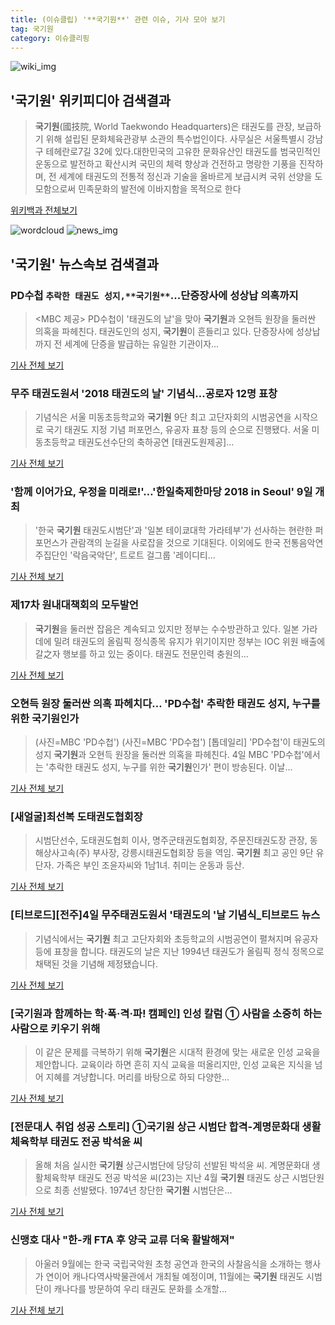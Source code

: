 ```yaml
---
title: (이슈클립) '**국기원**' 관련 이슈, 기사 모아 보기
tag: 국기원
category: 이슈클리핑
---
```

![wiki_img](https://user-images.githubusercontent.com/42597476/44503234-41136a80-a6d0-11e8-9071-6fc6418eafe4.png)
## **'**국기원**'** 위키피디아 검색결과
>**국기원**(國技院, World Taekwondo Headquarters)은 태권도를 관장, 보급하기 위해 설립된 문화체육관광부 소관의 특수법인이다. 사무실은 서울특별시 강남구 테헤란로7길 32에 있다.대한민국의 고유한 문화유산인 태권도를 범국민적인 운동으로 발전하고 확산시켜 국민의 체력 향상과 건전하고 명랑한 기풍을 진작하며, 전 세계에 태권도의 전통적 정신과 기술을 올바르게 보급시켜 국위 선양을 도모함으로써 민족문화의 발전에 이바지함을 목적으로 한다

<a href="https://ko.wikipedia.org/wiki/국기원" target="_blank">위키백과 전체보기</a>

![wordcloud](https://s3.ap-northeast-2.amazonaws.com/lyrics101-wordcloud/2018-09-04-1536072623.png)
![news_img](https://user-images.githubusercontent.com/42597476/44507050-1206f400-a6e4-11e8-8d98-7ffbfebb353f.png)
## **'**국기원**'** 뉴스속보 검색결과
### PD수첩 `추락한 태권도 성지,**국기원**`...단증장사에 성상납 의혹까지

><MBC 제공> PD수첩이 '태권도의 날'을 맞아 **국기원**과 오현득 원장을 둘러싼 의혹을 파헤친다. 태권도인의 성지, **국기원**이 흔들리고 있다. 단증장사에 성상납까지 전 세계에 단증을 발급하는 유일한 기관이자...

<a href="http://www.dt.co.kr/contents.html?article_no=2018090402109919040009&ref=naver" target="_blank">기사 전체 보기</a>

### 무주 태권도원서 '2018 태권도의 날' 기념식…공로자 12명 표창

>기념식은 서울 미동초등학교와 **국기원** 9단 최고 고단자회의 시범공연을 시작으로 국기 태권도 지정 기념 퍼포먼스, 유공자 표창 등의 순으로 진행됐다. 서울 미동초등학교 태권도선수단의 축하공연 [태권도원제공]...

<a href="http://app.yonhapnews.co.kr/YNA/Basic/SNS/r.aspx?c=AKR20180904094800055&did=1195m" target="_blank">기사 전체 보기</a>

### '함께 이어가요, 우정을 미래로!'…'한일축제한마당 2018 in Seoul' 9일 개최

>'한국 **국기원** 태권도시범단'과 '일본 테이쿄대학 가라테부'가 선사하는 현란한 퍼포먼스가 관람객의 눈길을 사로잡을 것으로 기대된다. 이외에도 한국 전통음악연주집단인 '락음국악단', 트로트 걸그룹 '레이디티...

<a href="http://www.datanet.co.kr/news/articleView.html?idxno=126103" target="_blank">기사 전체 보기</a>

### 제17차 원내대책회의 모두발언

>**국기원**을 둘러싼 잡음은 계속되고 있지만 정부는 수수방관하고 있다. 일본 가라데에 밀려 태권도의 올림픽 정식종목 유지가 위기이지만 정부는 IOC 위원 배출에 갈之자 행보를 하고 있는 중이다. 태권도 전문인력 충원의...

<a href="https://news.naver.com/main/read.nhn?mode=LSD&mid=sec&sid1=123&oid=517&aid=0000005280" target="_blank">기사 전체 보기</a>

### 오현득 원장 둘러싼 의혹 파헤치다… 'PD수첩' 추락한 태권도 성지, 누구를 위한 **국기원**인가

>(사진=MBC 'PD수첩') (사진=MBC 'PD수첩') [톱데일리] 'PD수첩'이 태권도의 성지 **국기원**과 오현득 원장을 둘러싼 의혹을 파헤친다.   4일 MBC 'PD수첩'에서는 '추락한 태권도 성지, 누구를 위한 **국기원**인가' 편이 방송된다. 이날...

<a href="http://www.topdaily.kr/news/articleView.html?idxno=55182" target="_blank">기사 전체 보기</a>

### [새얼굴]최선복 도태권도협회장

>시범단선수, 도태권도협회 이사, 명주군태권도협회장, 주문진태권도장 관장, 동해상사고속(주) 부사장, 강릉시태권도협회장 등을 역임. **국기원** 최고 공인 9단 유단자. 가족은 부인 조윤자씨와 1남1녀. 취미는 운동과 등산.

<a href="http://www.kwnews.co.kr/view.asp?aid=218090300155&s=201" target="_blank">기사 전체 보기</a>

### [티브로드][전주]4일 무주태권도원서 '태권도의 '날 기념식_티브로드 뉴스

>기념식에서는 **국기원** 최고 고단자회와 초등학교의 시범공연이 펼쳐지며 유공자 등에 표창을 합니다. 태권도의 날은 지난 1994년 태권도가 올림픽 정식 정목으로 채택된 것을 기념해 제정됐습니다.

<a href="http://ch1.tbroad.com/content/view?parent_no=24&content_no=64&p_no=64405" target="_blank">기사 전체 보기</a>

### [**국기원**과 함께하는 학·폭·격·파! 캠페인] 인성 칼럼 ① 사람을 소중히 하는 사람으로 키우기 위해

>이 같은 문제를 극복하기 위해 **국기원**은 시대적 환경에 맞는 새로운 인성 교육을 제안합니다. 교육이라 하면 흔히 지식 교육을 떠올리지만, 인성 교육은 지식을 넘어 지혜를 겨냥합니다. 머리를 바탕으로 하되 다양한...

<a href="http://edu.chosun.com/site/data/html_dir/2018/09/03/2018090301722.html" target="_blank">기사 전체 보기</a>

### [전문대人 취업 성공 스토리] ①**국기원** 상근 시범단 합격-계명문화대 생활체육학부 태권도 전공 박석윤 씨

>올해 처음 실시한 **국기원** 상근시범단에 당당히 선발된 박석윤 씨. 계명문화대 생활체육학부 태권도 전공 박석윤 씨(23)는 지난 4월 **국기원** 태권도 상근 시범단원으로 최종 선발됐다. 1974년 창단한 **국기원** 시범단은...

<a href="http://news.imaeil.com/Society/2018082815503372813" target="_blank">기사 전체 보기</a>

### 신맹호 대사 "한-캐 FTA 후 양국 교류 더욱 활발해져"

>아울러 9월에는 한국 국립국악원 초청 공연과 한국의 사찰음식을 소개하는 행사가 연이어 캐나다역사박물관에서 개최될 예정이며, 11월에는 **국기원** 태권도 시범단이 캐나다를 방문하여 우리 태권도 문화를 소개할...

<a href="http://www.worldkorean.net/news/articleView.html?idxno=32506" target="_blank">기사 전체 보기</a>


